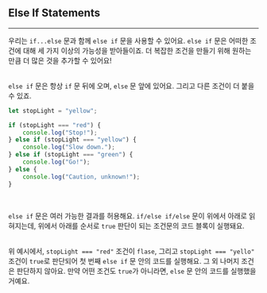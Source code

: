 ## Else If Statements
---
우리는 `if...else` 문과 함께 `else if` 문을 사용할 수 있어요. `else if` 문은 어떠한 조건에 대해 세 가지 이상의 가능성을 받아들이죠. 더 복잡한 조건을 만들기 위해 원하는 만큼 더 많은 것을 추가할 수 있어요!
<br>
<br>

`else if` 문은 항상 `if` 문 뒤에 오며, `else` 문 앞에 있어요. 그리고 다른 조건이 더 붙을 수 있죠.
```javascript
let stopLight = "yellow";

if (stopLight === "red") {
    console.log("Stop!");
} else if (stopLight === "yellow") {
    console.log("Slow down.");
} else if (stopLight === "green") {
    console.log("Go!");
} else {
    console.log("Caution, unknown!");
}
```
<br>

`else if` 문은 여러 가능한 결과를 허용해요. `if/else if/else` 문이 위에서 아래로 읽혀지는데, 위에서 아래를 순서로 `true` 판단이 되는 조건문의 코드 블록이 실행돼요.
<br>
<br>

위 예시에서, `stopLight === "red"` 조건이 `flase`, 그리고 `stopLight === "yello"` 조건이 `true`로 판단되어 첫 번째 `else if` 문 안의 코드를 실행해요. 그 외 나머지 조건은 판단하지 않아요. 만약 어떤 조건도 `true`가 아니라면, `else` 문 안의 코드를 실행했을 거예요.